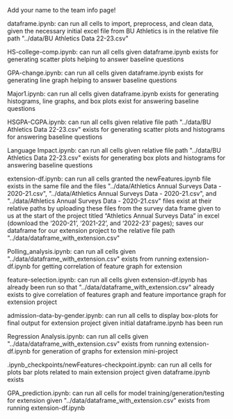 Add your name to the team info page!

dataframe.ipynb: can run all cells to import, preprocess, and clean data, given the necessary initial excel file from BU Athletics is in the relative file path "../data/BU Athletics Data 22-23.csv"

HS-college-comp.ipynb: can run all cells given dataframe.ipynb exists for generating scatter plots helping to answer baseline questions

GPA-change.ipynb: can run all cells given dataframe.ipynb exists for generating line graph helping to answer baseline questions

Major1.ipynb: can run all cells given dataframe.ipynb exists for generating histograms, line graphs, and box plots exist for answering baseline questions

HSGPA-CGPA.ipynb: can run all cells given relative file path "../data/BU Athletics Data 22-23.csv" exists for generating scatter plots and histograms for answering baseline questions

Language Impact.ipynb: can run all cells given relative file path "../data/BU Athletics Data 22-23.csv" exists for generating box plots and histograms for answering baseline questions

extension-df.ipynb: can run all cells granted the newFeatures.ipynb file exists in the same file and the files "../data/Athletics Annual Surveys Data - 2020-21.csv", "../data/Athletics Annual Surveys Data - 2020-21.csv", and "../data/Athletics Annual Surveys Data - 2020-21.csv" files exist at their relative paths by uploading these files from the survey data frame given to us at the start of the project titled “Athletics Annual Surveys Data” in excel (download the ‘2020-21’, ‘2021-22’, and ‘2022-23’ pages); saves our dataframe for our extension project to the relative file path "../data/dataframe_with_extension.csv"

Polling_analysis.ipynb: can run all cells given "../data/dataframe_with_extension.csv" exists from running extension-df.ipynb for getting correlation of feature graph for extension

feature-selection.ipynb: can run all cells given extension-df.ipynb has already been run so that "../data/dataframe_with_extension.csv" already exists to give correlation of features graph and feature importance graph for extension project

admission-data-by-gender.ipynb: can run all cells to display box-plots for final output for extension project given initial dataframe.ipynb has been run

Regression Analysis.ipynb: can run all cells given "../data/dataframe_with_extension.csv" exists from running extension-df.ipynb for generation of graphs for extension mini-project

.ipynb_checkpoints/newFeatures-checkpoint.ipynb: can run all cells for plots bar plots related to main extension project given dataframe.ipynb exists

GPA_prediction.ipynb: can run all cells for model training/generation/testing for extension given "../data/dataframe_with_extension.csv" exists from running extension-df.ipynb
